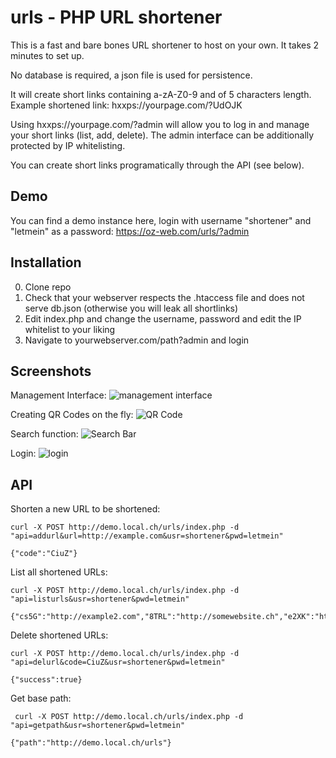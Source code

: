 # urls - PHP URL shortener
This is a fast and bare bones URL shortener to host on your own. It takes 2 minutes to set up.

No database is required, a json file is used for persistence.

It will create short links containing a-zA-Z0-9 and of 5 characters length.
Example shortened link:
hxxps://yourpage.com/?UdOJK

Using hxxps://yourpage.com/?admin will allow you to log in and manage your short links (list, add, delete).
The admin interface can be additionally protected by IP whitelisting. 

You can create short links programatically through the API (see below).

## Demo
You can find a demo instance here, login with username "shortener" and "letmein" as a password:
https://oz-web.com/urls/?admin

## Installation
0. Clone repo
1. Check that your webserver respects the .htaccess file and does not serve db.json (otherwise you will leak all shortlinks)
2. Edit index.php and change the username, password and edit the IP whitelist to your liking
3. Navigate to yourwebserver.com/path?admin and login

## Screenshots
Management Interface:
![management interface](https://i.imgur.com/qVXdEED.png)

Creating QR Codes on the fly:
![QR Code](https://i.imgur.com/qFQOykD.png)

Search function:
![Search Bar](https://i.imgur.com/yF3SJtJ.png)

Login:
![login](https://i.imgur.com/NR7sr6e.png)

## API
Shorten a new URL to be shortened:
```
curl -X POST http://demo.local.ch/urls/index.php -d "api=addurl&url=http://example.com&usr=shortener&pwd=letmein"

{"code":"CiuZ"}
```

List all shortened URLs:
```
curl -X POST http://demo.local.ch/urls/index.php -d "api=listurls&usr=shortener&pwd=letmein"

{"cs5G":"http://example2.com","8TRL":"http://somewebsite.ch","e2XK":"http://github.com","CiuZ":"http://example.com"}
```

Delete shortened URLs:
```
curl -X POST http://demo.local.ch/urls/index.php -d "api=delurl&code=CiuZ&usr=shortener&pwd=letmein"

{"success":true}
```

Get base path:
```
 curl -X POST http://demo.local.ch/urls/index.php -d "api=getpath&usr=shortener&pwd=letmein"
 
{"path":"http://demo.local.ch/urls"}
```
